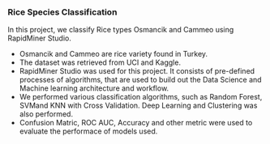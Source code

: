 ### Rice Species Classification

In this project, we classify Rice types Osmancik and Cammeo using RapidMiner Studio.

- Osmancik and Cammeo are rice variety found in Turkey.
- The dataset was retrieved from UCI and Kaggle.
- RapidMiner Studio was used for this project. It consists of pre-defined processes of algorithms, that are used to build out the Data Science and Machine learning architecture and workflow.
- We performed various classification algorithms, such as Random Forest, SVMand KNN with Cross Validation. Deep Learning and Clustering was also performed.
- Confusion Matric, ROC AUC, Accuracy and other metric were used to evaluate the performace of models used.

